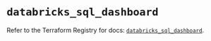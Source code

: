 # `databricks_sql_dashboard`

Refer to the Terraform Registry for docs: [`databricks_sql_dashboard`](https://registry.terraform.io/providers/databricks/databricks/1.70.0/docs/resources/sql_dashboard).
